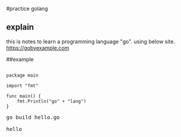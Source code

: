 #practice golang

## explain

this is notes to learn a programming language "go".
using below site.
https://gobyexample.com

##example

<pre class="golang"><code>
package main

import "fmt"

func main() {
	fmt.Println("go" + "lang")
}
</code></pre>

<pre>
go build hello.go

hello
</pre>
